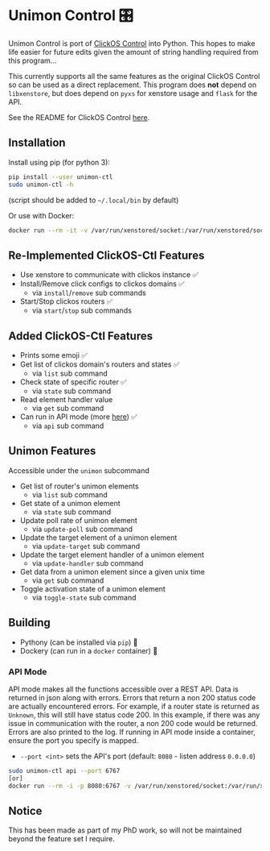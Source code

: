 # Unimon Control 🎛

Unimon Control is port of [ClickOS Control](https://github.com/sysml/clickos-ctl) into Python. This hopes to make life easier for future edits given the amount of string handling required from this program...

This currently supports all the same features as the original ClickOS Control so can be used as a direct replacement. This program does **not** depend on `libxenstore`, but does depend on `pyxs` for xenstore usage and `flask` for the API.

See the README for ClickOS Control [here](https://github.com/sysml/clickos-ctl/blob/master/README.md).

## Installation

Install using pip (for python 3):
```bash
pip install --user unimon-ctl
sudo unimon-ctl -h
```
(script should be added to `~/.local/bin` by default)

Or use with Docker:

```bash
docker run --rm -it -v /var/run/xenstored/socket:/var/run/xenstored/socket willfantom/unimon-ctl -h
```

## Re-Implemented ClickOS-Ctl Features

- Use xenstore to communicate with clickos instance ✅
- Install/Remove click configs to clickos domains ✅
  - via `install`/`remove` sub commands
- Start/Stop clickos routers ✅
  - via `start`/`stop` sub commands

## Added ClickOS-Ctl Features

- Prints some emoji ✅
- Get list of clickos domain's routers and states ✅
  - via `list` sub command
- Check state of specific router ✅
  - via `state` sub command
- Read element handler value
  - via `get` sub command
- Can run in API mode (more [here](#api-mode)) ✅
  - via `api` sub command

## Unimon Features

Accessible under the `unimon` subcommand

- Get list of router's unimon elements
  - via `list` sub command
- Get state of a unimon element
  - via `state` sub command
- Update poll rate of unimon element
  - via `update-poll` sub command
- Update the target element of a unimon element
  - via `update-target` sub command
- Update the target element handler of a unimon element
  - via `update-handler` sub command
- Get data from a unimon element since a given unix time
  - via `get` sub command
- Toggle activation state of a unimon element
  - via `toggle-state` sub command

## Building
- Pythony (can be installed via `pip`) 🐍
- Dockery (can run in a `docker` container) 🐳

### API Mode

API mode makes all the functions accessible over a REST API. Data is returned in json along with errors. Errors that return a non 200 status code are actually encountered errors. For example, if a router state is returned as `Unknown`, this will still have status code 200. In this example, if there was any issue in communication with the router, a non 200 code would be returned. Errors are also printed to the log. If running in API mode inside a container, ensure the port you specify is mapped.

- `--port <int>` sets the API's port (default: `8080` - listen address `0.0.0.0`)

```bash
sudo unimon-ctl api --port 6767
[or]
docker run --rm -i -p 8080:6767 -v /var/run/xenstored/socket:/var/run/xenstored/socket willfantom/unimon-ctl api --port 6767
```

## Notice

This has been made as part of my PhD work, so will not be maintained beyond the feature set I require.